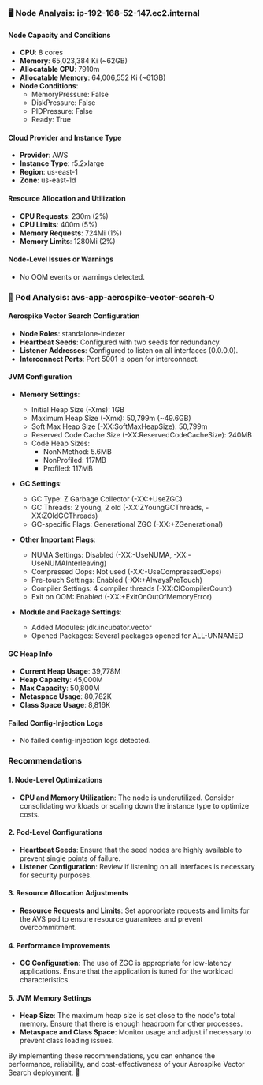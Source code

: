 ### 🖥️ Node Analysis: ip-192-168-52-147.ec2.internal

#### Node Capacity and Conditions
- **CPU**: 8 cores
- **Memory**: 65,023,384 Ki (~62GB)
- **Allocatable CPU**: 7910m
- **Allocatable Memory**: 64,006,552 Ki (~61GB)
- **Node Conditions**: 
  - MemoryPressure: False
  - DiskPressure: False
  - PIDPressure: False
  - Ready: True

#### Cloud Provider and Instance Type
- **Provider**: AWS
- **Instance Type**: r5.2xlarge
- **Region**: us-east-1
- **Zone**: us-east-1d

#### Resource Allocation and Utilization
- **CPU Requests**: 230m (2%)
- **CPU Limits**: 400m (5%)
- **Memory Requests**: 724Mi (1%)
- **Memory Limits**: 1280Mi (2%)

#### Node-Level Issues or Warnings
- No OOM events or warnings detected.

### 🧵 Pod Analysis: avs-app-aerospike-vector-search-0

#### Aerospike Vector Search Configuration
- **Node Roles**: standalone-indexer
- **Heartbeat Seeds**: Configured with two seeds for redundancy.
- **Listener Addresses**: Configured to listen on all interfaces (0.0.0.0).
- **Interconnect Ports**: Port 5001 is open for interconnect.

#### JVM Configuration
- **Memory Settings**:
  - Initial Heap Size (-Xms): 1GB
  - Maximum Heap Size (-Xmx): 50,799m (~49.6GB)
  - Soft Max Heap Size (-XX:SoftMaxHeapSize): 50,799m
  - Reserved Code Cache Size (-XX:ReservedCodeCacheSize): 240MB
  - Code Heap Sizes:
    - NonNMethod: 5.6MB
    - NonProfiled: 117MB
    - Profiled: 117MB

- **GC Settings**:
  - GC Type: Z Garbage Collector (-XX:+UseZGC)
  - GC Threads: 2 young, 2 old (-XX:ZYoungGCThreads, -XX:ZOldGCThreads)
  - GC-specific Flags: Generational ZGC (-XX:+ZGenerational)

- **Other Important Flags**:
  - NUMA Settings: Disabled (-XX:-UseNUMA, -XX:-UseNUMAInterleaving)
  - Compressed Oops: Not used (-XX:-UseCompressedOops)
  - Pre-touch Settings: Enabled (-XX:+AlwaysPreTouch)
  - Compiler Settings: 4 compiler threads (-XX:CICompilerCount)
  - Exit on OOM: Enabled (-XX:+ExitOnOutOfMemoryError)

- **Module and Package Settings**:
  - Added Modules: jdk.incubator.vector
  - Opened Packages: Several packages opened for ALL-UNNAMED

#### GC Heap Info
- **Current Heap Usage**: 39,778M
- **Heap Capacity**: 45,000M
- **Max Capacity**: 50,800M
- **Metaspace Usage**: 80,782K
- **Class Space Usage**: 8,816K

#### Failed Config-Injection Logs
- No failed config-injection logs detected.

### Recommendations

#### 1. Node-Level Optimizations
- **CPU and Memory Utilization**: The node is underutilized. Consider consolidating workloads or scaling down the instance type to optimize costs.

#### 2. Pod-Level Configurations
- **Heartbeat Seeds**: Ensure that the seed nodes are highly available to prevent single points of failure.
- **Listener Configuration**: Review if listening on all interfaces is necessary for security purposes.

#### 3. Resource Allocation Adjustments
- **Resource Requests and Limits**: Set appropriate requests and limits for the AVS pod to ensure resource guarantees and prevent overcommitment.

#### 4. Performance Improvements
- **GC Configuration**: The use of ZGC is appropriate for low-latency applications. Ensure that the application is tuned for the workload characteristics.

#### 5. JVM Memory Settings
- **Heap Size**: The maximum heap size is set close to the node's total memory. Ensure that there is enough headroom for other processes.
- **Metaspace and Class Space**: Monitor usage and adjust if necessary to prevent class loading issues.

By implementing these recommendations, you can enhance the performance, reliability, and cost-effectiveness of your Aerospike Vector Search deployment. 🚀
